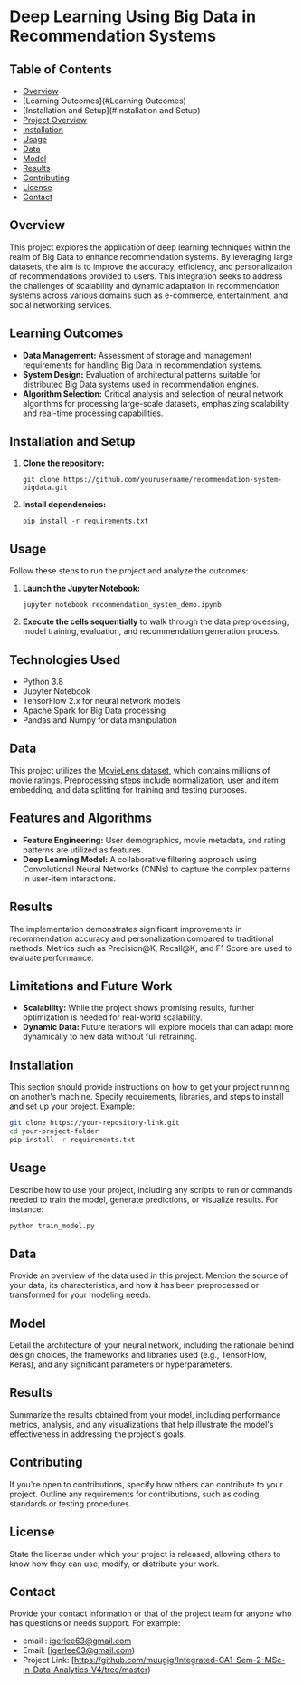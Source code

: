 # Deep Learning Using Big Data in Recommendation Systems

## Table of Contents
- [Overview](#Overview)
- [Learning Outcomes](#Learning Outcomes)
- [Installation and Setup](#Installation and Setup)
- [Project Overview](#project-overview)
- [Installation](#installation)
- [Usage](#usage)
- [Data](#data)
- [Model](#model)
- [Results](#results)
- [Contributing](#contributing)
- [License](#license)
- [Contact](#contact)

## Overview
This project explores the application of deep learning techniques within the realm of Big Data to enhance recommendation systems. By leveraging large datasets, the aim is to improve the accuracy, efficiency, and personalization of recommendations provided to users. This integration seeks to address the challenges of scalability and dynamic adaptation in recommendation systems across various domains such as e-commerce, entertainment, and social networking services.

## Learning Outcomes
- **Data Management:** Assessment of storage and management requirements for handling Big Data in recommendation systems.
- **System Design:** Evaluation of architectural patterns suitable for distributed Big Data systems used in recommendation engines.
- **Algorithm Selection:** Critical analysis and selection of neural network algorithms for processing large-scale datasets, emphasizing scalability and real-time processing capabilities.

## Installation and Setup
1. **Clone the repository:**
   ```
   git clone https://github.com/yourusername/recommendation-system-bigdata.git
   ```
2. **Install dependencies:**
   ```
   pip install -r requirements.txt
   ```

## Usage
Follow these steps to run the project and analyze the outcomes:
1. **Launch the Jupyter Notebook:**
   ```
   jupyter notebook recommendation_system_demo.ipynb
   ```
2. **Execute the cells sequentially** to walk through the data preprocessing, model training, evaluation, and recommendation generation process.

## Technologies Used
- Python 3.8
- Jupyter Notebook
- TensorFlow 2.x for neural network models
- Apache Spark for Big Data processing
- Pandas and Numpy for data manipulation

## Data
This project utilizes the [MovieLens dataset](https://grouplens.org/datasets/movielens/), which contains millions of movie ratings. Preprocessing steps include normalization, user and item embedding, and data splitting for training and testing purposes.

## Features and Algorithms
- **Feature Engineering:** User demographics, movie metadata, and rating patterns are utilized as features.
- **Deep Learning Model:** A collaborative filtering approach using Convolutional Neural Networks (CNNs) to capture the complex patterns in user-item interactions.

## Results
The implementation demonstrates significant improvements in recommendation accuracy and personalization compared to traditional methods. Metrics such as Precision@K, Recall@K, and F1 Score are used to evaluate performance.

## Limitations and Future Work
- **Scalability:** While the project shows promising results, further optimization is needed for real-world scalability.
- **Dynamic Data:** Future iterations will explore models that can adapt more dynamically to new data without full retraining.

## Installation
This section should provide instructions on how to get your project running on another's machine. Specify requirements, libraries, and steps to install and set up your project. Example:

```bash
git clone https://your-repository-link.git
cd your-project-folder
pip install -r requirements.txt
```

## Usage
Describe how to use your project, including any scripts to run or commands needed to train the model, generate predictions, or visualize results. For instance:

```bash
python train_model.py
```

## Data
Provide an overview of the data used in this project. Mention the source of your data, its characteristics, and how it has been preprocessed or transformed for your modeling needs.

## Model
Detail the architecture of your neural network, including the rationale behind design choices, the frameworks and libraries used (e.g., TensorFlow, Keras), and any significant parameters or hyperparameters.

## Results
Summarize the results obtained from your model, including performance metrics, analysis, and any visualizations that help illustrate the model's effectiveness in addressing the project's goals.

## Contributing
If you're open to contributions, specify how others can contribute to your project. Outline any requirements for contributions, such as coding standards or testing procedures.

## License
State the license under which your project is released, allowing others to know how they can use, modify, or distribute your work.

## Contact
Provide your contact information or that of the project team for anyone who has questions or needs support. For example:
- email : igerlee63@gmail.com
- Email: [igerlee63@gmail.com)
- Project Link: [https://github.com/muugig/Integrated-CA1-Sem-2-MSc-in-Data-Analytics-V4/tree/master)

